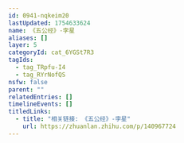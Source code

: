 ```yaml
---
id: 0941-nqkeim20
lastUpdated: 1754633624
name: 《五公经》-孛星
aliases: []
layer: 5
categoryId: cat_6YGSt7R3
tagIds:
  - tag_TRpfu-I4
  - tag_RYrNofQS
nsfw: false
parent: ""
relatedEntries: []
timelineEvents: []
titledLinks:
  - title: "相关链接: 《五公经》-孛星"
    url: https://zhuanlan.zhihu.com/p/140967724
---
```



